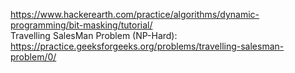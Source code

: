 https://www.hackerearth.com/practice/algorithms/dynamic-programming/bit-masking/tutorial/ <br/>
Travelling SalesMan Problem (NP-Hard): https://practice.geeksforgeeks.org/problems/travelling-salesman-problem/0/
